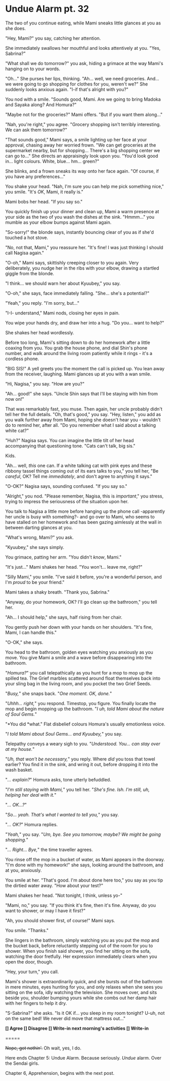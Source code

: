 # Undue Alarm pt. 32

The two of you continue eating, while Mami sneaks little glances at you as she does.

"Hey, Mami?" you say, catching her attention.

She immediately swallows her mouthful and looks attentively at you. "Yes, Sabrina?"

"What shall we do tomorrow?" you ask, hiding a grimace at the way Mami's hanging on to your words.

"Oh..." She purses her lips, thinking. "Ah... well, we need groceries. And... we were going to go shopping for clothes for you, weren't we?" She suddenly looks anxious again. "I-if that's alright with you?"

You nod with a smile. "Sounds good, Mami. Are we going to bring Madoka and Sayaka along? And Homura?"

"Maybe not for the groceries?" Mami offers. "But if you want them along..."

"Nah, you're right," you agree. "Grocery shopping isn't terribly interesting. We can ask them tomorrow?"

"That sounds good," Mami says, a smile lighting up her face at your approval, chasing away her worried frown. "We can get groceries at the supermarket nearby, but for shopping... There's a big shopping center we can go to..." She directs an appraisingly look upon you. "You'd look good in... light colours. White, blue... hm... green?"

She blinks, and a frown sneaks its way onto her face again. "Of course, if you have any preferences..."

You shake your head. "Nah, I'm sure you can help me pick something nice," you smile. "It's *OK*, Mami, it really is."

Mami bobs her head. "If you say so."

You quickly finish up your dinner and clean up, Mami a warm presence at your side as the two of you wash the dishes at the sink. "Hmmm..." you mumble as your elbow bumps against Mami again.

"So-sorry!" the blonde says, instantly bouncing clear of you as if she'd touched a hot stove.

"No, not that, Mami," you reassure her. "It's fine! I was just thinking I should call Nagisa again."

"O-oh," Mami says, skittishly creeping closer to you again. Very deliberately, you nudge her in the ribs with your elbow, drawing a startled giggle from the blonde.

"I think... we should warn her about Kyuubey," you say.

"O-oh," she says, face immediately falling. "She... she's a potential?"

"Yeah," you reply. "I'm sorry, but..."

"I-I- understand," Mami nods, closing her eyes in pain.

You wipe your hands dry, and draw her into a hug. "Do you... want to help?"

She shakes her head wordlessly.

Before too long, Mami's sitting down to do her homework after a little coaxing from you. You grab the house phone, and dial Shin's phone number, and walk around the living room patiently while it rings - it's a cordless phone.

"BIG SIS!" A yell greets you the moment the call is picked up. You lean away from the receiver, laughing. Mami glances up at you with a wan smile.

"Hi, Nagisa," you say. "How are you?"

"Ah... good!" she says. "Uncle Shin says that I'll be staying with him from now on!"

That was remarkably fast, you muse. Then again, her uncle probably didn't tell her the full details. "Oh, that's good," you say. "Hey, listen," you add as you walk further away from Mami, hoping she doesn't hear you - wouldn't do to remind her, after all. "Do you remember what I said about a talking white cat?"

"Huh?" Nagisa says. You can imagine the little tilt of her head accompanying that questioning tone. "Cats can't talk, big sis."

Kids.

"Ah... well, *this* one can. If a white talking cat with pink eyes and these ribbony tassel things coming out of its ears talks to you," you tell her, "Be *careful*, OK? Tell me *immediately*, and don't agree to anything it says."

"O-OK?" Nagisa says, sounding confused. "If you say so."

"Alright," you nod. "Please remember, Nagisa, this is *important*," you stress, trying to impress the seriousness of the situation upon her.

You talk to Nagisa a little more before hanging up the phone call -apparently her uncle is busy with something?- and go over to Mami, who seems to have stalled on her homework and has been gazing aimlessly at the wall in between darting glances at you.

"What's wrong, Mami?" you ask.

"Kyuubey," she says simply.

You grimace, patting her arm. "You didn't *know*, Mami."

"It's just..." Mami shakes her head. "You won't... leave me, right?"

"Silly Mami," you smile. "I've said it before, you're a wonderful person, and I'm *proud* to be your friend."

Mami takes a shaky breath. "Thank you, Sabrina."

"Anyway, do your homework, OK? I'll go clean up the bathroom," you tell her.

"Ah... I should help," she says, half rising from her chair.

You gently push her down with your hands on her shoulders. "It's fine, Mami, I can handle this."

"O-OK," she says.

You head to the bathroom, golden eyes watching you anxiously as you move. You give Mami a smile and a wave before disappearing into the bathroom.

"*Homura?*" you call telepathically as you hunt for a mop to mop up the spilled tea. The Grief marbles scattered around float themselves back into your sling bag in the living room, and you pocket the two Grief Seeds.

"*Busy,*" she snaps back. "*One moment. OK, done.*"

"*Uhhh... right,*" you respond. Timestop, you figure. You finally locate the mop and begin mopping up the bathroom. "*I uh, told Mami about the nature of Soul Gems.*"

"\*You did \*what." Flat disbelief colours Homura's usually emotionless voice.

"*I told Mami about Soul Gems... and Kyuubey,*" you say.

Telepathy conveys a weary sigh to you. "*Understood. You... can stay over at my house.*"

"*Uh, that won't be necessary,*" you reply. Where *did* you toss that towel earlier? You find it in the sink, and wring it out, before dropping it into the wash basket.

"*... explain?*" Homura asks, tone utterly befuddled.

"*I'm still staying with Mami,*" you tell her. "*She's fine. Ish. I'm still, uh, helping her deal with it.*"

"*... OK...?*"

"*So... yeah. That's what I wanted to tell you,*" you say.

"*... OK?*" Homura replies.

"*Yeah,*" you say. "*Um, bye. See you tomorrow, maybe? We might be going shopping.*"

"*... Right... Bye,*" the time traveller agrees.

You rinse off the mop in a bucket of water, as Mami appears in the doorway. "I'm done with my homework!" she says, looking around the bathroom, and at you, anxiously.

You smile at her. "That's good. I'm about done here too," you say as you tip the dirtied water away. "How about your test?"

Mami shakes her head. "Not tonight, I think, unless yo-"

"Mami, no," you say. "If you think it's fine, then it's fine. Anyway, do you want to shower, or may I have it first?"

"Ah, you should shower first, of course!" Mami says.

You smile. "Thanks."

She lingers in the bathroom, simply watching you as you put the mop and the bucket back, before reluctantly stepping out of the room for you to shower. When you finish said shower, you find her sitting on the sofa, watching the door fretfully. Her expression immediately clears when you open the door, though.

"Hey, your turn," you call.

Mami's shower is extraordinarily quick, and she bursts out of the bathroom in mere minutes, eyes hunting for you, and only relaxes when she sees you sitting on the sofa, idly watching the television. She moves over, and sits beside you, shoulder bumping yours while she combs out her damp hair with her fingers to help it dry.

"S-Sabrina?" she asks. "Is it OK if... you sleep in my room tonight? U-uh, not on the same bed! We never did move that mattress out..."

**\[] Agree
\[] Disagree
\[] Write-in next morning's activities
\[] Write-in**

\=====​

~~Nope, got nothin'.~~ Oh wait, yes, I do.

Here ends Chapter 5: Undue Alarm. Because seriously. *Undue* alarm. Over the Sendai girls.

Chapter 6, Apprehension, begins with the next post.
